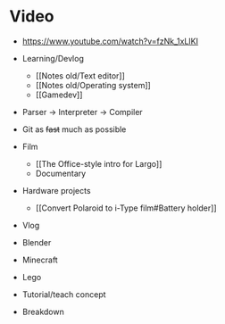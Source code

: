 # Video

- https://www.youtube.com/watch?v=fzNk_1xLIKI

- Learning/Devlog
  - [[Notes old/Text editor]]
  - [[Notes old/Operating system]]
  - [[Gamedev]]
- Parser -> Interpreter -> Compiler
- Git as ~~fast~~ much as possible
- Film
  - [[The Office-style intro for Largo]]
  - Documentary
- Hardware projects
  - [[Convert Polaroid to i-Type film#Battery holder]]
- Vlog
- Blender
- Minecraft
- Lego
- Tutorial/teach concept
- Breakdown
